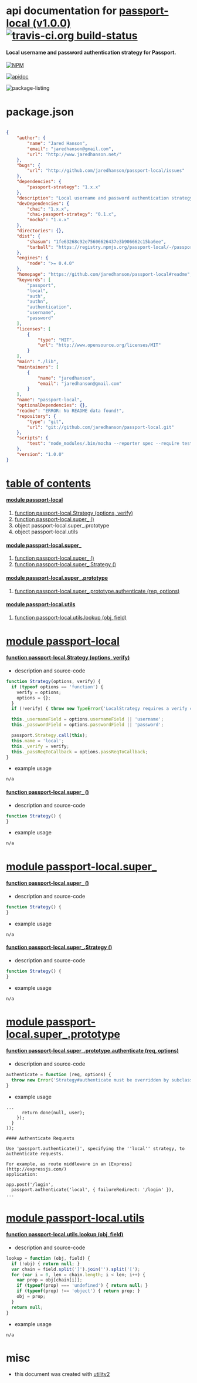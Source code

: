 # api documentation for  [passport-local (v1.0.0)](https://github.com/jaredhanson/passport-local#readme)  [![travis-ci.org build-status](https://api.travis-ci.org/npmdoc/node-npmdoc-passport-local.svg)](https://travis-ci.org/npmdoc/node-npmdoc-passport-local)
#### Local username and password authentication strategy for Passport.

[![NPM](https://nodei.co/npm/passport-local.png?downloads=true)](https://www.npmjs.com/package/passport-local)

[![apidoc](https://npmdoc.github.io/node-npmdoc-passport-local/build/screen-capture.buildNpmdoc.browser._2Fhome_2Ftravis_2Fbuild_2Fnpmdoc_2Fnode-npmdoc-passport_local_2Ftmp_2Fbuild_2Fapidoc.html.png)](https://npmdoc.github.io/node-npmdoc-passport-local/build..beta..travis-ci.org/apidoc.html)

![package-listing](https://npmdoc.github.io/node-npmdoc-passport-local/build/screen-capture.npmPackageListing.svg)



# package.json

```json

{
    "author": {
        "name": "Jared Hanson",
        "email": "jaredhanson@gmail.com",
        "url": "http://www.jaredhanson.net/"
    },
    "bugs": {
        "url": "http://github.com/jaredhanson/passport-local/issues"
    },
    "dependencies": {
        "passport-strategy": "1.x.x"
    },
    "description": "Local username and password authentication strategy for Passport.",
    "devDependencies": {
        "chai": "1.x.x",
        "chai-passport-strategy": "0.1.x",
        "mocha": "1.x.x"
    },
    "directories": {},
    "dist": {
        "shasum": "1fe63268c92e75606626437e3b906662c15ba6ee",
        "tarball": "https://registry.npmjs.org/passport-local/-/passport-local-1.0.0.tgz"
    },
    "engines": {
        "node": ">= 0.4.0"
    },
    "homepage": "https://github.com/jaredhanson/passport-local#readme",
    "keywords": [
        "passport",
        "local",
        "auth",
        "authn",
        "authentication",
        "username",
        "password"
    ],
    "licenses": [
        {
            "type": "MIT",
            "url": "http://www.opensource.org/licenses/MIT"
        }
    ],
    "main": "./lib",
    "maintainers": [
        {
            "name": "jaredhanson",
            "email": "jaredhanson@gmail.com"
        }
    ],
    "name": "passport-local",
    "optionalDependencies": {},
    "readme": "ERROR: No README data found!",
    "repository": {
        "type": "git",
        "url": "git://github.com/jaredhanson/passport-local.git"
    },
    "scripts": {
        "test": "node_modules/.bin/mocha --reporter spec --require test/bootstrap/node test/*.test.js"
    },
    "version": "1.0.0"
}
```



# <a name="apidoc.tableOfContents"></a>[table of contents](#apidoc.tableOfContents)

#### [module passport-local](#apidoc.module.passport-local)
1.  [function <span class="apidocSignatureSpan">passport-local.</span>Strategy (options, verify)](#apidoc.element.passport-local.Strategy)
1.  [function <span class="apidocSignatureSpan">passport-local.</span>super_ ()](#apidoc.element.passport-local.super_)
1.  object <span class="apidocSignatureSpan">passport-local.</span>super_.prototype
1.  object <span class="apidocSignatureSpan">passport-local.</span>utils

#### [module passport-local.super_](#apidoc.module.passport-local.super_)
1.  [function <span class="apidocSignatureSpan">passport-local.</span>super_ ()](#apidoc.element.passport-local.super_.super_)
1.  [function <span class="apidocSignatureSpan">passport-local.super_.</span>Strategy ()](#apidoc.element.passport-local.super_.Strategy)

#### [module passport-local.super_.prototype](#apidoc.module.passport-local.super_.prototype)
1.  [function <span class="apidocSignatureSpan">passport-local.super_.prototype.</span>authenticate (req, options)](#apidoc.element.passport-local.super_.prototype.authenticate)

#### [module passport-local.utils](#apidoc.module.passport-local.utils)
1.  [function <span class="apidocSignatureSpan">passport-local.utils.</span>lookup (obj, field)](#apidoc.element.passport-local.utils.lookup)



# <a name="apidoc.module.passport-local"></a>[module passport-local](#apidoc.module.passport-local)

#### <a name="apidoc.element.passport-local.Strategy"></a>[function <span class="apidocSignatureSpan">passport-local.</span>Strategy (options, verify)](#apidoc.element.passport-local.Strategy)
- description and source-code
```javascript
function Strategy(options, verify) {
  if (typeof options == 'function') {
    verify = options;
    options = {};
  }
  if (!verify) { throw new TypeError('LocalStrategy requires a verify callback'); }

  this._usernameField = options.usernameField || 'username';
  this._passwordField = options.passwordField || 'password';

  passport.Strategy.call(this);
  this.name = 'local';
  this._verify = verify;
  this._passReqToCallback = options.passReqToCallback;
}
```
- example usage
```shell
n/a
```

#### <a name="apidoc.element.passport-local.super_"></a>[function <span class="apidocSignatureSpan">passport-local.</span>super_ ()](#apidoc.element.passport-local.super_)
- description and source-code
```javascript
function Strategy() {
}
```
- example usage
```shell
n/a
```



# <a name="apidoc.module.passport-local.super_"></a>[module passport-local.super_](#apidoc.module.passport-local.super_)

#### <a name="apidoc.element.passport-local.super_.super_"></a>[function <span class="apidocSignatureSpan">passport-local.</span>super_ ()](#apidoc.element.passport-local.super_.super_)
- description and source-code
```javascript
function Strategy() {
}
```
- example usage
```shell
n/a
```

#### <a name="apidoc.element.passport-local.super_.Strategy"></a>[function <span class="apidocSignatureSpan">passport-local.super_.</span>Strategy ()](#apidoc.element.passport-local.super_.Strategy)
- description and source-code
```javascript
function Strategy() {
}
```
- example usage
```shell
n/a
```



# <a name="apidoc.module.passport-local.super_.prototype"></a>[module passport-local.super_.prototype](#apidoc.module.passport-local.super_.prototype)

#### <a name="apidoc.element.passport-local.super_.prototype.authenticate"></a>[function <span class="apidocSignatureSpan">passport-local.super_.prototype.</span>authenticate (req, options)](#apidoc.element.passport-local.super_.prototype.authenticate)
- description and source-code
```javascript
authenticate = function (req, options) {
  throw new Error('Strategy#authenticate must be overridden by subclass');
}
```
- example usage
```shell
...
      return done(null, user);
    });
  }
));

#### Authenticate Requests

Use 'passport.authenticate()', specifying the ''local'' strategy, to
authenticate requests.

For example, as route middleware in an [Express](http://expressjs.com/)
application:

app.post('/login',
  passport.authenticate('local', { failureRedirect: '/login' }),
...
```



# <a name="apidoc.module.passport-local.utils"></a>[module passport-local.utils](#apidoc.module.passport-local.utils)

#### <a name="apidoc.element.passport-local.utils.lookup"></a>[function <span class="apidocSignatureSpan">passport-local.utils.</span>lookup (obj, field)](#apidoc.element.passport-local.utils.lookup)
- description and source-code
```javascript
lookup = function (obj, field) {
  if (!obj) { return null; }
  var chain = field.split(']').join('').split('[');
  for (var i = 0, len = chain.length; i < len; i++) {
    var prop = obj[chain[i]];
    if (typeof(prop) === 'undefined') { return null; }
    if (typeof(prop) !== 'object') { return prop; }
    obj = prop;
  }
  return null;
}
```
- example usage
```shell
n/a
```



# misc
- this document was created with [utility2](https://github.com/kaizhu256/node-utility2)
